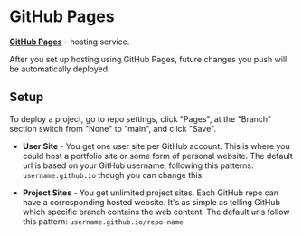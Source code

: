 # GitHub Pages

[**GitHub Pages**](https://pages.github.com/) - hosting service.

After you set up hosting using GitHub Pages, future changes you push will be automatically deployed.

## Setup

To deploy a project, go to repo settings, click "Pages", at the "Branch" section switch from "None" to "main", and click "Save".

- **User Site** - You get one user site per GitHub account. This is where you could host a portfolio site or some form of personal website. The default url is based on your GitHub username, following this patterns: `username.github.io` though you can change this.

- **Project Sites** - You get unlimited project sites. Each GitHub repo can have a corresponding hosted website. It's as simple as telling GitHub which specific branch contains the web content. The default urls follow this pattern: `username.github.io/repo-name`
